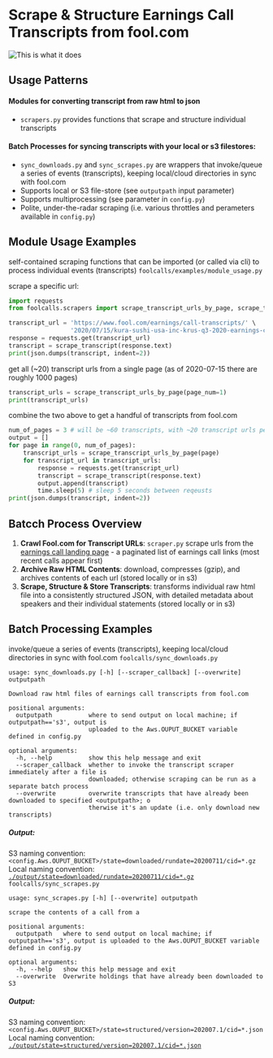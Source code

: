 # Scrape & Structure Earnings Call Transcripts from fool.com
![This is what it does](https://github.com/talsan/foolcalls/blob/master/examples/scraper_example.png?raw=true)

## Usage Patterns
#### Modules for converting transcript from raw html to json
- `scrapers.py` provides functions that scrape and structure individual transcripts
#### Batch Processes for syncing transcripts with your local or s3 filestores:
- `sync_downloads.py` and `sync_scrapes.py` are wrappers that invoke/queue a series of events (transcripts), keeping local/cloud directories in sync with fool.com
- Supports local or S3 file-store (see `outputpath` input parameter)
- Supports multiprocessing (see parameter in `config.py`)
- Polite, under-the-radar scraping (i.e. various throttles and perameters available in `config.py`)

## Module Usage Examples
self-contained scraping functions that can be imported (or called via cli) to process individual events (transcripts)
`foolcalls/examples/module_usage.py`

scrape a specific url:
```python
import requests
from foolcalls.scrapers import scrape_transcript_urls_by_page, scrape_transcript

transcript_url = 'https://www.fool.com/earnings/call-transcripts/' \
                 '2020/07/15/kura-sushi-usa-inc-krus-q3-2020-earnings-call-tran.aspx'
response = requests.get(transcript_url)
transcript = scrape_transcript(response.text)
print(json.dumps(transcript, indent=2))
```
get all (~20) transcript urls from a single page (as of 2020-07-15 there are roughly 1000 pages)
```python
transcript_urls = scrape_transcript_urls_by_page(page_num=1)
print(transcript_urls)
```
combine the two above to get a handful of transcripts from fool.com
```python
num_of_pages = 3 # will be ~60 transcripts, with ~20 transcript urls per page
output = []
for page in range(0, num_of_pages):
    transcript_urls = scrape_transcript_urls_by_page(page)
    for transcript_url in transcript_urls:
        response = requests.get(transcript_url)
        transcript = scrape_transcript(response.text)
        output.append(transcript)
        time.sleep(5) # sleep 5 seconds between reqeusts
print(json.dumps(transcript, indent=2))
```

## Batcch Process Overview
1. **Crawl Fool.com for Transcript URLs**: `scraper.py` scrape urls from the [earnings call landing page](https://www.fool.com/earnings-call-transcripts/?page=1) - a paginated list of earnings call links (most recent calls appear first)
2. **Archive Raw HTML Contents**: download, compresses (gzip), and archives contents of each url (stored locally or in s3)
3. **Scrape, Structure & Store Transcripts**: transforms individual raw html file into a consistently structured JSON, with detailed metadata about speakers and their individual statements (stored locally or in s3)

## Batch Processing Examples
invoke/queue a series of events (transcripts), keeping local/cloud directories in sync with fool.com
`foolcalls/sync_downloads.py`
```
usage: sync_downloads.py [-h] [--scraper_callback] [--overwrite] outputpath

Download raw html files of earnings call transcripts from fool.com

positional arguments:
  outputpath          where to send output on local machine; if outputpath=='s3', output is 
                      uploaded to the Aws.OUPUT_BUCKET variable defined in config.py

optional arguments:
  -h, --help          show this help message and exit
  --scraper_callback  whether to invoke the transcript scraper immediately after a file is 
                      downloaded; otherwise scraping can be run as a separate batch process
  --overwrite         overwrite transcripts that have already been downloaded to specified <outputpath>; o
                      therwise it's an update (i.e. only download new transcripts)
```
##### Output: 
S3 naming convention: `<config.Aws.OUPUT_BUCKET>/state=downloaded/rundate=20200711/cid=*.gz`  
Local naming convention: [`./output/state=downloaded/rundate=20200711/cid=*.gz`](https://github.com/talsan/ceopay/blob/master/data/masteridx/year%3D2020/qtr%3D2.txt)    
`foolcalls/sync_scrapes.py`
```
usage: sync_scrapes.py [-h] [--overwrite] outputpath

scrape the contents of a call from a

positional arguments:
  outputpath   where to send output on local machine; if outputpath=='s3', output is uploaded to the Aws.OUPUT_BUCKET variable defined in config.py

optional arguments:
  -h, --help   show this help message and exit
  --overwrite  Overwrite holdings that have already been downloaded to S3
```
##### Output: 
S3 naming convention: `<config.Aws.OUPUT_BUCKET>/state=structured/version=202007.1/cid=*.json`  
Local naming convention: [`./output/state=structured/version=202007.1/cid=*.json`](https://github.com/talsan/ceopay/blob/master/data/masteridx/year%3D2020/qtr%3D2.txt)    
